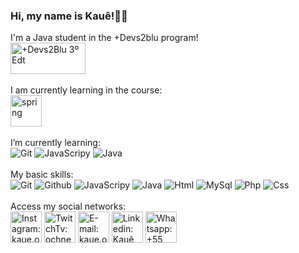 ### Hi, my name is Kauê!👋😄<br>

<div>
  I'm a Java student in the +Devs2blu program!
  <div>
    <img src="https://github-production-user-asset-6210df.s3.amazonaws.com/79806265/240241141-8fc79646-86bf-406b-bc87-d1993e1b9091.png"       target="_blank" width="120px" height= "50px" title="+Devs2Blu 3º Edt">
  </div>
  <br>
   I am currently learning in the course:
  <div>    
    <img src="https://skillicons.dev/icons?i=spring" target="_blank" width="50px" style="border-radius=5px" height= "50px" title="spring">
  </div>
</div>
<br>
I’m currently learning:
<br>
<div>
  <img src="https://skillicons.dev/icons?i=git" title="Git"/>
  <img src="https://skillicons.dev/icons?i=js" title="JavaScripy"/>
  <img src="https://skillicons.dev/icons?i=java" title="Java"/>
</div>
<br>
My basic skills:
<br>
<div>
  <img src="https://skillicons.dev/icons?i=git" title="Git"/>
  <img src="https://skillicons.dev/icons?i=github" title="Github"/>
  <img src="https://skillicons.dev/icons?i=js" title="JavaScripy"/>
  <img src="https://skillicons.dev/icons?i=java" title="Java"/>
  <img src="https://skillicons.dev/icons?i=html" title="Html"/>
  <img src="https://skillicons.dev/icons?i=mysql" title="MySql"/>
  <img src="https://skillicons.dev/icons?i=php" title="Php"/>
  <img src="https://skillicons.dev/icons?i=css" title="Css"/>
</div>
<br>
Access my social networks:
<br>
<div>
  <a href="https://instagram.com/kaue.ochner" target="_blank" ><img src="https://camo.githubusercontent.com/c9dacf0f25a1489fdbc6c0d2b41cda58b77fa210a13a886d6f99e027adfbd358/68747470733a2f2f6564656e742e6769746875622e696f2f537570657254696e7949636f6e732f696d616765732f7376672f696e7374616772616d2e737667" target="_blank" width="50px"
    height= "50px" title="Instagram: kaue.ochner"></a>
  <a href="https://www.twitch.tv/ochner" target="_blank"><img src="https://camo.githubusercontent.com/c5942c39052ad962364ea8286a6991f7a9b036bf1d96d20db346d9dfd844dfa4/68747470733a2f2f6564656e742e6769746875622e696f2f537570657254696e7949636f6e732f696d616765732f7376672f7477697463682e737667" target="_blank" width="50px"
    height= "50px" title="TwitchTv: ochner"></a>
  <a href = "mailto:contato@kaue.ochner@outlook.com"><img src="https://camo.githubusercontent.com/0f3aa1f457bb92fbd2411761262ce1fb0f766ed74a4f4289bfc4a0b6024335d6/68747470733a2f2f6564656e742e6769746875622e696f2f537570657254696e7949636f6e732f696d616765732f7376672f656d61696c2e737667" target="_blank" width="50px"
    height= "50px" title="E-mail: kaue.ochner@outlook.com"></a>
  <a href="https://www.linkedin.com/in/kauê-taylan-ochner-932223188" target="_blank"><img src="https://camo.githubusercontent.com/c8a9c5b414cd812ad6a97a46c29af67239ddaeae08c41724ff7d945fb4c047e5/68747470733a2f2f6564656e742e6769746875622e696f2f537570657254696e7949636f6e732f696d616765732f7376672f6c696e6b6564696e2e737667" target="_white" width="50px"
    height= "50px" title="Linkedin: Kauê Taylan Ochner"></a>
  <a href="https://wa.me/5547992031190" target="_blank"><img src="https://camo.githubusercontent.com/945d32cdd8d51fe844ca8b2976914ae8786586607aee1cba24d7318e24b30411/68747470733a2f2f6564656e742e6769746875622e696f2f537570657254696e7949636f6e732f696d616765732f7376672f77686174736170702e737667" target="_white" width="50px"
    height= "50px" title="Whatsapp: +55 (47) 992031190 "></a> 
</div>
          
